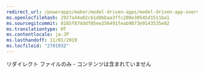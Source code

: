```yaml
---
redirect_url: /powerapps/maker/model-driven-apps/model-driven-app-overview
ms.openlocfilehash: 2927a44a02cb1d8bbaa3ffc208e30545d1511ba1
ms.sourcegitcommit: 8185f87dddf05ee256491feab9873e9143535e02
ms.translationtype: HT
ms.contentlocale: ja-JP
ms.lasthandoff: 11/01/2019
ms.locfileid: "2701932"
---
```

リダイレクト ファイルのみ - コンテンツは含まれていません